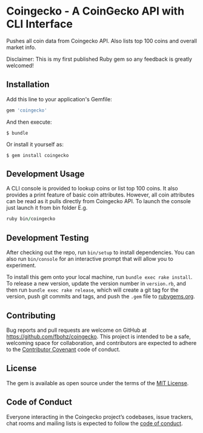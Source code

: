 # Coingecko - A CoinGecko API with CLI Interface

Pushes all coin data from Coingecko API. Also lists top 100 coins and overall market info.

Disclaimer: This is my first published Ruby gem so any feedback is greatly welcomed!

## Installation

Add this line to your application's Gemfile:

```ruby
gem 'coingecko'
```

And then execute:

    $ bundle

Or install it yourself as:

    $ gem install coingecko

## Development Usage

A CLI console is provided to lookup coins or list top 100 coins. It also provides a print feature of basic coin attributes. However, all coin attributes can be read as it pulls directly from Coingecko API. To launch the console just launch it from bin folder E.g.

```ruby
ruby bin/coingecko
```

## Development Testing

After checking out the repo, run `bin/setup` to install dependencies. You can also run `bin/console` for an interactive prompt that will allow you to experiment.

To install this gem onto your local machine, run `bundle exec rake install`. To release a new version, update the version number in `version.rb`, and then run `bundle exec rake release`, which will create a git tag for the version, push git commits and tags, and push the `.gem` file to [rubygems.org](https://rubygems.org).

## Contributing

Bug reports and pull requests are welcome on GitHub at https://github.com/fbohz/coingecko. This project is intended to be a safe, welcoming space for collaboration, and contributors are expected to adhere to the [Contributor Covenant](http://contributor-covenant.org) code of conduct.

## License

The gem is available as open source under the terms of the [MIT License](https://opensource.org/licenses/MIT).

## Code of Conduct

Everyone interacting in the Coingecko project’s codebases, issue trackers, chat rooms and mailing lists is expected to follow the [code of conduct](https://github.com/'courageoustuple'/coingecko/blob/master/CODE_OF_CONDUCT.md).
